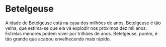 # Betelgeuse

A idade de Betelgeuse está na casa dos milhões de anos. Betelgeuse é tão velha,
que estima-se que ela vá explodir nos próximos dez mil anos. Estrelas menores
podem viver por trilhões de anos. Betelgeuse, porém, é tão grande que acabou
envelhecendo mais rápido.

